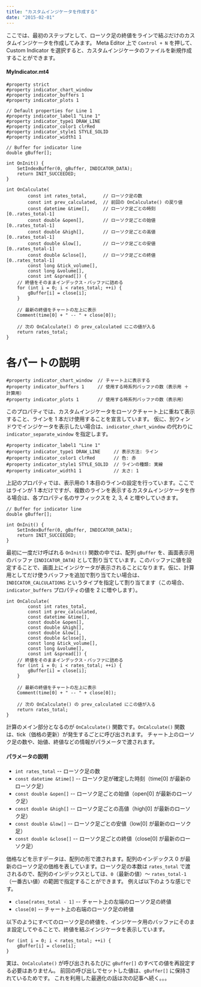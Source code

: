 ```yaml
---
title: "カスタムインジケータを作成する"
date: "2015-02-01"
---
```


ここでは、最初のステップとして、ローソク足の終値をラインで結ぶだけのカスタムインジケータを作成してみます。
Meta Editor 上で `Control + N` を押して、Custom Indicator を選択すると、カスタムインジケータのファイルを新規作成することができます。


#### MyIndicator.mt4

```mql
#property strict
#property indicator_chart_window
#property indicator_buffers 1
#property indicator_plots 1

// Default properties for Line 1
#property indicator_label1 "Line 1"
#property indicator_type1 DRAW_LINE
#property indicator_color1 clrRed
#property indicator_style1 STYLE_SOLID
#property indicator_width1 1

// Buffer for indicator line
double gBuffer[];

int OnInit() {
    SetIndexBuffer(0, gBuffer, INDICATOR_DATA);
    return INIT_SUCCEEDED;
}

int OnCalculate(
        const int rates_total,      // ローソク足の数
        const int prev_calculated,  // 前回の OnCalculate() の戻り値
        const datetime &time[],     // ローソク足ごとの時刻 [0..rates_total-1]
        const double &open[],       // ローソク足ごとの始値 [0..rates_total-1]
        const double &high[],       // ローソク足ごとの高値 [0..rates_total-1]
        const double &low[],        // ローソク足ごとの安値 [0..rates_total-1]
        const double &close[],      // ローソク足ごとの終値 [0..rates_total-1]
        const long &tick_volume[],
        const long &volume[],
        const int &spread[]) {
    // 終値をそのままインデックス・バッファに詰める
    for (int i = 0; i < rates_total; ++i) {
        gBuffer[i] = close[i];
    }

    // 最新の終値をチャートの左上に表示
    Comment(time[0] + " -- " + close[0]);

    // 次の OnCalculate() の prev_calculated にこの値が入る
    return rates_total;
}
```

各パートの説明
====

```mql
#property indicator_chart_window  // チャート上に表示する
#property indicator_buffers 1     // 使用する時系列バッファの数（表示用 ＋ 計算用）
#property indicator_plots 1       // 使用する時系列バッファの数（表示用）
```

このプロパティでは、カスタムインジケータをローソクチャート上に重ねて表示すること、ラインを 1 本だけ使用することを宣言しています。
仮に、別ウィンドウでインジケータを表示したい場合は、`indicator_chart_window` の代わりに `indicator_separate_window` を指定します。

```mql
#property indicator_label1 "Line 1"
#property indicator_type1 DRAW_LINE     // 表示方法: ライン
#property indicator_color1 clrRed       // 色: 赤
#property indicator_style1 STYLE_SOLID  // ラインの種類: 実線
#property indicator_width1 1            // 太さ: 1
```

上記のプロパティでは、表示用の 1 本目のラインの設定を行っています。ここではラインが 1 本だけですが、複数のラインを表示するカスタムインジケータを作る場合は、各プロパティ名のサフィックスを 2, 3, 4 と増やしていきます。

```mql
// Buffer for indicator line
double gBuffer[];

int OnInit() {
    SetIndexBuffer(0, gBuffer, INDICATOR_DATA);
    return INIT_SUCCEEDED;
}
```

最初に一度だけ呼ばれる `OnInit()` 関数の中では、配列 `gBuffer` を、画面表示用のバッファ (`INDICATOR_DATA`) として割り当てています。このバッファに値を設定することで、画面上にインジケータが表示されることになります。仮に、計算用としてだけ使うバッファを追加で割り当てたい場合は、`INDICATOR_CALCULATIONS` というタイプを指定して割り当てます（この場合、`indicator_buffers` プロパティの値を 2 に増やします）。

```mql
int OnCalculate(
        const int rates_total,
        const int prev_calculated,
        const datetime &time[],
        const double &open[],
        const double &high[],
        const double &low[],
        const double &close[],
        const long &tick_volume[],
        const long &volume[],
        const int &spread[]) {
    // 終値をそのままインデックス・バッファに詰める
    for (int i = 0; i < rates_total; ++i) {
        gBuffer[i] = close[i];
    }

    // 最新の終値をチャートの左上に表示
    Comment(time[0] + " -- " + close[0]);

    // 次の OnCalculate() の prev_calculated にこの値が入る
    return rates_total;
}
```

計算のメイン部分となるのが `OnCalculate()` 関数です。`OnCalculate()` 関数は、tick（価格の更新）が発生するごとに呼び出されます。
チャート上のローソク足の数や、始値、終値などの情報がパラメータで渡されます。

#### パラメータの説明

* `int rates_total`        -- ローソク足の数
* `const datetime &time[]` -- ローソク足が確定した時刻（time[0] が最新のローソク足）
* `const double &open[]`   -- ローソク足ごとの始値（open[0] が最新のローソク足）
* `const double &high[]`   -- ローソク足ごとの高値（high[0] が最新のローソク足）
* `const double &low[]`    -- ローソク足ごとの安値（low[0] が最新のローソク足）
* `const double &close[]`  -- ローソク足ごとの終値（close[0] が最新のローソク足）

価格などを示すデータは、配列の形で渡されます。配列のインデックス 0 が最新のローソク足の価格を表しています。ローソク足の本数は `rates_total` で渡されるので、配列のインデックスとしては、`0`（最新の値）〜 `rates_total-1`（一番古い値）の範囲で指定することができます。
例えば以下のような感じです。

* `close[rates_total - 1]` -- チャート上の左端のローソク足の終値
* `close[0]`               -- チャート上の右端のローソク足の終値

以下のようにすべてのローソク足の終値を、インジケータ用のバッファにそのまま設定してやることで、終値を結ぶインジケータを表示しています。

```mql
for (int i = 0; i < rates_total; ++i) {
    gBuffer[i] = close[i];
}
```

実は、`OnCalculate()` が呼び出されるたびに `gBuffer[]` のすべての値を再設定する必要はありません。
前回の呼び出しでセットした値は、`gBuffer[]` に保持されているためです。
これを利用した最適化の話は次の記事へ続く。。。

